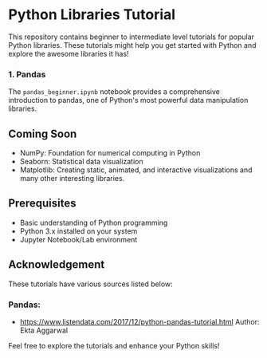 # Python Libraries Tutorial

This repository contains beginner to intermediate level tutorials for popular Python libraries. These tutorials might help you get started with Python and explore the awesome libraries it has!

### 1. Pandas 

The `pandas_beginner.ipynb` notebook provides a comprehensive introduction to pandas, one of Python's most powerful data manipulation libraries.

## Coming Soon

- NumPy: Foundation for numerical computing in Python
- Seaborn: Statistical data visualization
- Matplotlib: Creating static, animated, and interactive visualizations 
and many other interesting libraries.

## Prerequisites

- Basic understanding of Python programming
- Python 3.x installed on your system
- Jupyter Notebook/Lab environment

## Acknowledgement
These tutorials have various sources listed below:
### Pandas: 
 - <https://www.listendata.com/2017/12/python-pandas-tutorial.html> Author: Ekta Aggarwal


Feel free to explore the tutorials and enhance your Python skills!